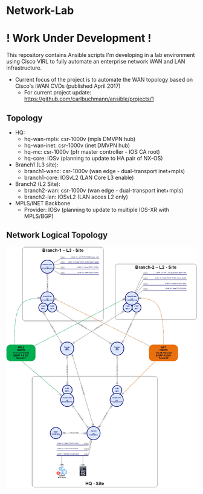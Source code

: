 # Network-Lab
# ! Work Under Development !

This repository contains Ansible scripts I'm developing in a lab environment using Cisco VIRL to fully automate an enterprise network WAN and LAN infrastructure.

* Current focus of the project is to automate the WAN topology based on Cisco's iWAN CVDs (published April 2017)
  * For current project update: https://github.com/carlbuchmann/ansible/projects/1

## Topology 

  * HQ:
    * hq-wan-mpls: csr-1000v (mpls DMVPN hub)
    * hq-wan-inet: csr-1000v (inet DMVPN hub)
    * hq-mc: csr-1000v (pfr master controller - IOS CA root)
    * hq-core: IOSv (planning to update to HA pair of NX-OS)
  * Branch1 (L3 site):
    * branch1-wanc: csr-1000v (wan edge - dual-transport inet+mpls)
    * branch1-core: IOSvL2 (LAN Core L3 enable)
  * Branch2 (L2 Site):
    * branch2-wan: csr-1000v (wan edge - dual-transport inet+mpls)
    * branch2-lan: IOSvL2 (LAN acces L2 only)
  * MPLS/INET Backbone
    * Provider: IOSv (planning to update to multiple IOS-XR with MPLS/BGP)
  

## Network Logical Topology

![Alt text](diagrams/logical_network_topology.jpg?raw=true "Logical Network Topology")
